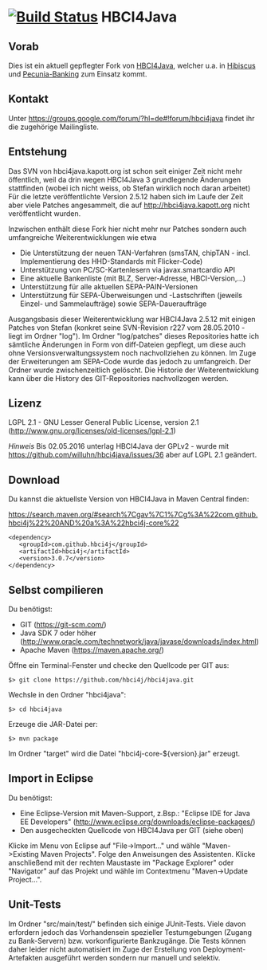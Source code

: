 # [![Build Status](https://travis-ci.org/willuhn/hbci4java.svg?branch=master)](https://travis-ci.org/willuhn/hbci4java) HBCI4Java

## Vorab

Dies ist ein aktuell gepflegter Fork von [HBCI4Java](http://hbci4java.kapott.org/),
welcher u.a. in [Hibiscus](http://www.willuhn.de/products/hibiscus) und
[Pecunia-Banking](http://www.pecuniabanking.de/) zum Einsatz kommt.

## Kontakt

Unter https://groups.google.com/forum/?hl=de#!forum/hbci4java findet ihr die
zugehörige Mailingliste.

## Entstehung

Das SVN von hbci4java.kapott.org ist schon seit einiger Zeit nicht mehr
öffentlich, weil da drin wegen HBCI4Java 3 grundlegende Änderungen
stattfinden (wobei ich nicht weiss, ob Stefan wirklich noch daran arbeitet)
Für die letzte veröffentlichte Version 2.5.12 haben sich im Laufe der Zeit aber viele Patches
angesammelt, die auf http://hbci4java.kapott.org nicht veröffentlicht wurden.

Inzwischen enthält diese Fork hier nicht mehr nur Patches sondern auch umfangreiche
Weiterentwicklungen wie etwa 

- Die Unterstützung der neuen TAN-Verfahren (smsTAN, chipTAN - incl. Implementierung des HHD-Standards mit Flicker-Code)
- Unterstützung von PC/SC-Kartenlesern via javax.smartcardio API
- Eine aktuelle Bankenliste (mit BLZ, Server-Adresse, HBCI-Version,...)
- Unterstützung für alle aktuellen SEPA-PAIN-Versionen
- Unterstützung für SEPA-Überweisungen und -Lastschriften (jeweils Einzel- und Sammelaufträge) sowie SEPA-Daueraufträge 

Ausgangsbasis dieser Weiterentwicklung war HBCI4Java 2.5.12 mit einigen Patches von
Stefan (konkret seine SVN-Revision r227 vom 28.05.2010 - liegt im Ordner "log").
Im Ordner "log/patches" dieses Repositories hatte ich sämtliche Änderungen in Form von
diff-Dateien gepflegt, um diese auch ohne Versionsverwaltungssystem noch nachvollziehen
zu können. Im Zuge der Erweiterungen am SEPA-Code wurde das jedoch zu umfangreich. Der
Ordner wurde zwischenzeitlich gelöscht. Die Historie der Weiterentwicklung kann über
die History des GIT-Repositories nachvollzogen werden.

## Lizenz

LGPL 2.1 - GNU Lesser General Public License, version 2.1 (http://www.gnu.org/licenses/old-licenses/lgpl-2.1)

*Hinweis*
Bis 02.05.2016 unterlag HBCI4Java der GPLv2 - wurde mit https://github.com/willuhn/hbci4java/issues/36 aber auf LGPL 2.1 geändert.

## Download

Du kannst die aktuellste Version von HBCI4Java in Maven Central finden:

https://search.maven.org/#search%7Cgav%7C1%7Cg%3A%22com.github.hbci4j%22%20AND%20a%3A%22hbci4j-core%22


```
<dependency>
   <groupId>com.github.hbci4j</groupId>
   <artifactId>hbci4j</artifactId>
   <version>3.0.7</version>
</dependency>
```


## Selbst compilieren

Du benötigst:

- GIT (https://git-scm.com/)
- Java SDK 7 oder höher (http://www.oracle.com/technetwork/java/javase/downloads/index.html)
- Apache Maven (https://maven.apache.org/)

Öffne ein Terminal-Fenster und checke den Quellcode per GIT aus:

    $> git clone https://github.com/hbci4j/hbci4java.git
    
Wechsle in den Ordner "hbci4java":

    $> cd hbci4java

Erzeuge die JAR-Datei per:

    $> mvn package
  
Im Ordner "target" wird die Datei "hbci4j-core-${version}.jar" erzeugt.

## Import in Eclipse

Du benötigst:

- Eine Eclipse-Version mit Maven-Support, z.Bsp.: "Eclipse IDE for Java EE Developers" (http://www.eclipse.org/downloads/eclipse-packages/) 
- Den ausgecheckten Quellcode von HBCI4Java per GIT (siehe oben)

Klicke im Menu von Eclipse auf "File->Import..." und wähle "Maven->Existing Maven Projects". Folge den Anweisungen des Assistenten. Klicke anschließend mit der rechten Maustaste im "Package Explorer" oder "Navigator" auf das Projekt und wähle im Contextmenu "Maven->Update Project...".


## Unit-Tests
Im Ordner "src/main/test/" befinden sich einige JUnit-Tests. Viele davon erfordern jedoch das Vorhandensein spezieller Testumgebungen (Zugang zu Bank-Servern) bzw. vorkonfigurierte Bankzugänge. Die Tests können daher leider nicht automatisiert im Zuge der Erstellung von Deployment-Artefakten ausgeführt werden sondern nur manuell und selektiv.

 

